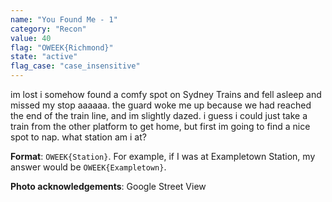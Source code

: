 ```yaml
---
name: "You Found Me - 1"
category: "Recon"
value: 40
flag: "OWEEK{Richmond}"
state: "active"
flag_case: "case_insensitive"
---
```


im lost i somehow found a comfy spot on Sydney Trains and fell asleep and missed my stop aaaaaa. the guard woke me up because we had reached the end of the train line, and im slightly dazed. i guess i could just take a train from the other platform to get home, but first im going to find a nice spot to nap. what station am i at?

**Format**: `OWEEK{Station}`. For example, if I was at Exampletown Station, my answer would be `OWEEK{Exampletown}`.

**Photo acknowledgements**: Google Street View

